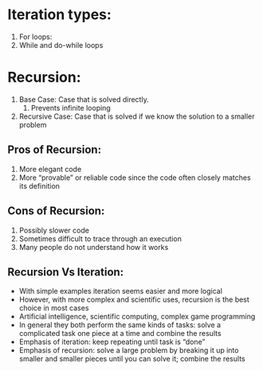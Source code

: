 # Iteration types:
1. For loops:
2. While and do-while loops
# Recursion: 
1. Base Case​: Case that is solved directly​. 
    1. Prevents infinite looping​
2. Recursive Case​: Case that is solved if we know the solution to a smaller problem

## Pros of Recursion:
1. More elegant code​
2. More “provable” or reliable code since the code often closely matches its definition​
## Cons of Recursion:
1. Possibly slower code​
2. Sometimes difficult to trace through an execution​
3. Many people do not understand how it works

## Recursion Vs Iteration:
- With simple examples iteration seems easier and more logical​
- However, with more complex and scientific uses, recursion is the best choice in most cases​
- Artificial intelligence, scientific computing, complex game programming
- In general they both perform the same kinds of tasks: solve a complicated task one piece at a time and combine the results​
- Emphasis of iteration: keep repeating until task is “done”​
- Emphasis of recursion: solve a large problem by breaking it up into smaller and smaller pieces until you can solve it; combine the results​